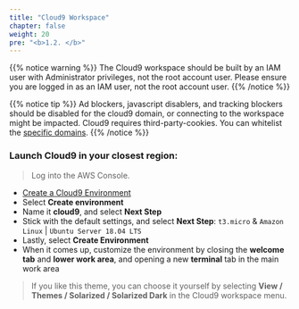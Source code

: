 ```yaml
---
title: "Cloud9 Workspace"
chapter: false
weight: 20
pre: "<b>1.2. </b>"
---
```


{{% notice warning %}}
The Cloud9 workspace should be built by an IAM user with Administrator privileges,
not the root account user. Please ensure you are logged in as an IAM user, not the root account user.
{{% /notice %}}

{{% notice tip %}}
Ad blockers, javascript disablers, and tracking blockers should be disabled for
the cloud9 domain, or connecting to the workspace might be impacted.
Cloud9 requires third-party-cookies. You can whitelist the [specific domains]( https://docs.aws.amazon.com/cloud9/latest/user-guide/troubleshooting.html#troubleshooting-env-loading).
{{% /notice %}}

### Launch Cloud9 in your closest region:

> Log into the AWS Console.

- [Create a Cloud9 Environment](https://ap-southeast-1.console.aws.amazon.com/cloud9/home?region=ap-southeast-1)
- Select **Create environment**
- Name it **cloud9**, and select **Next Step**
- Stick with the default settings, and select **Next Step**: `t3.micro` & `Amazon Linux` | `Ubuntu Server 18.04 LTS`
- Lastly, select **Create Environment**
- When it comes up, customize the environment by closing the **welcome tab**
and **lower work area**, and opening a new **terminal** tab in the main work area

> If you like this theme, you can choose it yourself by selecting **View / Themes / Solarized / Solarized Dark**
in the Cloud9 workspace menu.